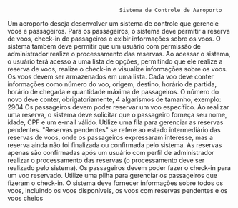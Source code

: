
                                       Sistema de Controle de Aeroporto
                                       
Um aeroporto deseja desenvolver um sistema de controle que gerencie voos e passageiros. Para os
passageiros, o sistema deve permitir a reserva de voos, check-in de passageiros e exibir informações
sobre os voos. O sistema também deve permitir que um usuário com permissão de administrador
realize o processamento das reservas.
Ao acessar o sistema, o usuário terá acesso a uma lista de opções, permitindo que ele realize a
reserva de voos, realize o check-in e visualize informações sobre os voos.
Os voos devem ser armazenados em uma lista. Cada voo deve conter informações como número do
voo, origem, destino, horário de partida, horário de chegada e quantidade máxima de passageiros. O
número do novo deve conter, obrigatoriamente, 4 algarismos de tamanho, exemplo: 2904
Os passageiros devem poder reservar um voo específico. Ao realizar uma reserva, o sistema deve
solicitar que o passageiro forneça seu nome, idade, CPF e um e-mail válido. Utilize uma fila para
gerenciar as reservas pendentes. "Reservas pendentes" se refere ao estado intermediário das
reservas de voos, onde os passageiros expressaram interesse, mas a reserva ainda não foi finalizada
ou confirmada pelo sistema. As reservas apenas são confirmadas após um usuário com perfil de
administrador realizar o processamento das reservas (o processamento deve ser realizado pelo
sistema).
Os passageiros devem poder fazer o check-in para um voo reservado.
Utilize uma pilha para gerenciar os passageiros que fizeram o check-in.
O sistema deve fornecer informações sobre todos os voos, incluindo os voos disponíveis, os voos com
reservas pendentes e os voos cheios

